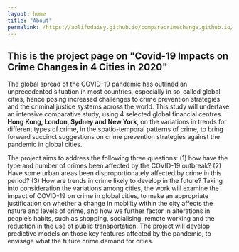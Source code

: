 ```yaml
---
layout: home
title: "About"
permalink: /https://aolifodaisy.github.io/comparecrimechange.github.io/About/
---
```


## This is the project page on "Covid-19 Impacts on Crime Changes in 4 Cities in 2020"

The global spread of the COVID-19 pandemic has outlined an unprecedented situation in most countries, especially in so-called global cities, hence posing increased challenges to crime prevention strategies and the criminal justice systems across the world. This study will undertake an intensive comparative study, using 4 selected global financial centres **Hong Kong, London, Sydney and New York**, on the variations in trends for different types of crime, in the spatio-temporal patterns of crime, to bring forward succinct suggestions on crime prevention strategies against the pandemic in global cities.

The project aims to address the following three questions: (1) how have the type and number of crimes been affected by the COVID-19 outbreak? (2) Have some urban areas been disproportionately affected by crime in this period? (3) How are trends in crime likely to develop in the future? Taking into consideration the variations among cities, the work will examine the impact of COVID-19 on crime in global cities, to make an appropriate justification on whether a change in mobility within the city affects the nature and levels of crime, and how we further factor in alterations  in people’s habits, such as shopping, socialising, remote working and the reduction in the use of public transportation. The project will develop predictive models on those key features affected by the pandemic, to envisage what the future crime demand for cities.
